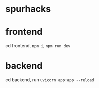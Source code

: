 # spurhacks

# frontend 

cd frontend, `npm i`,  `npm run dev`

# backend 

cd backend, run `uvicorn app:app --reload`
